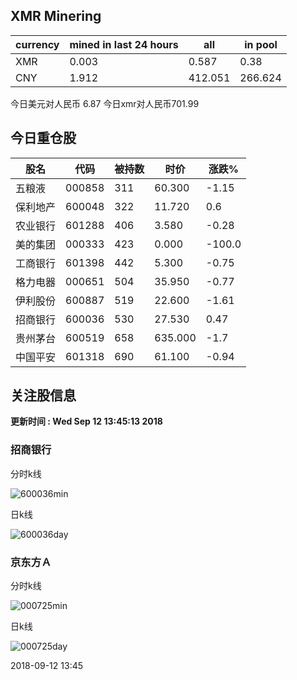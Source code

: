 ## XMR Minering

|currency|mined in last 24 hours|all|in pool|
|---|---|---|---|
|XMR|0.003|0.587|0.38|
|CNY|1.912|412.051|266.624|

今日美元对人民币 6.87	今日xmr对人民币701.99


## 今日重仓股 

|股名|代码|被持数|时价|涨跌%|
|---|---|---|---|---|
|五粮液|000858|311|60.300|-1.15|
|保利地产|600048|322|11.720|0.6|
|农业银行|601288|406|3.580|-0.28|
|美的集团|000333|423|0.000|-100.0|
|工商银行|601398|442|5.300|-0.75|
|格力电器|000651|504|35.950|-0.77|
|伊利股份|600887|519|22.600|-1.61|
|招商银行|600036|530|27.530|0.47|
|贵州茅台|600519|658|635.000|-1.7|
|中国平安|601318|690|61.100|-0.94|

## 关注股信息
**更新时间 : Wed Sep 12 13:45:13 2018**
### 招商银行 
分时k线

![600036min](http://image.sinajs.cn/newchart/min/n/sh600036.gif)

日k线

![600036day](http://image.sinajs.cn/newchart/daily/n/sh600036.gif)

### 京东方Ａ 
分时k线

![000725min](http://image.sinajs.cn/newchart/min/n/sz000725.gif)

日k线

![000725day](http://image.sinajs.cn/newchart/daily/n/sz000725.gif)

2018-09-12 13:45